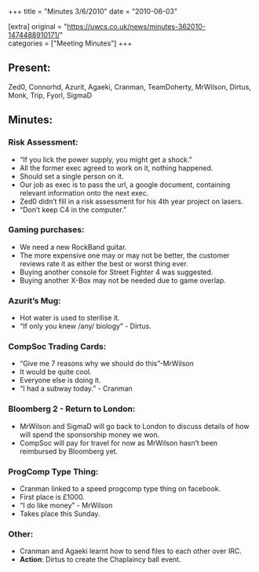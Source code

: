 +++
title = "Minutes 3/6/2010"
date = "2010-06-03"

[extra]
original = "https://uwcs.co.uk/news/minutes-362010-1474488910171/"    
categories = ["Meeting Minutes"]
+++

## Present:

Zed0, Connorhd, Azurit, Agaeki, Cranman, TeamDoherty, MrWilson, Dirtus, Monk, Trip, Fyorl, SigmaD

## Minutes:

### Risk Assessment:

  - “If you lick the power supply, you might get a shock.”
  - All the former exec agreed to work on it, nothing happened.
  - Should set a single person on it.
  - Our job as exec is to pass the url, a google document, containing relevant information onto the next exec.
  - Zed0 didn’t fill in a risk assessment for his 4th year project on lasers.
  - “Don’t keep C4 in the computer.”

### Gaming purchases:

  - We need a new RockBand guitar.
  - The more expensive one may or may not be better, the customer reviews rate it as either the best or worst thing ever.
  - Buying another console for Street Fighter 4 was suggested.
  - Buying another X-Box may not be needed due to game overlap.

### Azurit’s Mug:

  - Hot water is used to sterilise it.
  - “If only you knew /any/ biology” - Dirtus.

### CompSoc Trading Cards:

  - “Give me 7 reasons why we should do this”-MrWilson
  - It would be quite cool.
  - Everyone else is doing it.
  - “I had a subway today.” - Cranman

### Bloomberg 2 - Return to London:

  - MrWilson and SigmaD will go back to London to discuss details of how will spend the sponsorship money we won.
  - CompSoc will pay for travel for now as MrWilson hasn’t been reimbursed by Bloomberg yet.

### ProgComp Type Thing:

  - Cranman linked to a speed progcomp type thing on facebook.
  - First place is £1000.
  - “I do like money” - MrWilson
  - Takes place this Sunday.

### Other:

  - Cranman and Agaeki learnt how to send files to each other over IRC.
  - **Action**: Dirtus to create the Chaplaincy ball event.
